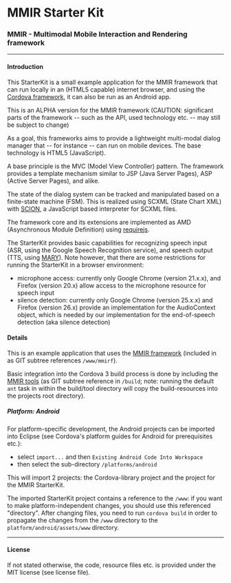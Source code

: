 MMIR Starter Kit
===========

### MMIR - Multimodal Mobile Interaction and Rendering framework

----

#### Introduction

This StarterKit is a small example application for the MMIR framework that can run locally in an (HTML5 capable) internet browser, and using the [Cordova framework][0], it can also be run as an Android app.


This is an ALPHA version for the MMIR framework (CAUTION: significant parts of the framework -- such as the API, used technology etc. -- may still be subject to change)

As a goal, this frameworks aims to provide a lightweight multi-modal dialog manager that -- for instance -- can run on mobile devices. The base technology is HTML5 (JavaScript).

A base principle is the MVC (Model View Controller) pattern. The framework provides a template mechanism similar to JSP (Java Server Pages), ASP (Active Server Pages), and alike.

The state of the dialog system can be tracked and manipulated based on a finite-state machine (FSM). This is realized using SCXML (State Chart XML) with [SCION][1], a JavaScript based interpreter for SCXML files.

The framework core and its extensions are implemented as AMD (Asynchronous Module Definition) using [requirejs][3].

The StarterKit provides basic capabilities for recognizing speech input (ASR, using the Google Speech Recognition service), and speech output (TTS, using [MARY][2]).
Note however, that there are some restrictions for running the StarterKit in a browser environment:
 * microphone access: currently only Google Chrome (version 21.x.x), and Firefox (version 20.x) allow access to the microphone resource for speech input
 * silence detection: currently only Google Chrome (version 25.x.x) and Firefox (version 26.x) provide an implementation for the AudioContext object, which is needed by our implementation for the end-of-speech detection (aka silence detection) 

#### Details

This is an example application that uses the [MMIR framework][4] (included in 
as GIT subtree references ```/www/mmirf```).

Basic integration into the Cordova 3 build process is done by including the [MMIR tools][5]
(as GIT subtree reference in ```/build```; note: running the default ```ant``` task in within the build/tool directory will
copy the build-resources into the projects root directory).


##### Platform: Android

For platform-specific development, the Android projects can be imported into Eclipse (see
Cordova's platform guides for Android for prerequisites etc.):

 * select ```import...``` and then ```Existing Android Code Into Workspace```
 * then select the sub-directory ```/platforms/android```

This will import 2 projects: the Cordova-library project and the project for the MMIR StarterKit.

The imported StarterKit project contains a reference to the ```/www```: if you want to make 
platform-independent changes, you should use this referenced "directory".
After changing files, you need to run ```cordova build``` in order to propagate the changes
from the ```/www``` directory to the ```platform/android/assets/www``` directory.

----

#### License
If not stated otherwise, the code, resource files etc. is provided under the MIT license (see license file).

[0]: http://cordova.apache.org/
[1]: https://github.com/jbeard4/SCION
[2]: http://mary.dfki.de/
[3]: http://requirejs.org/
[4]: https://github.com/mmig/mmir-lib
[5]: https://github.com/mmig/mmir-tooling
